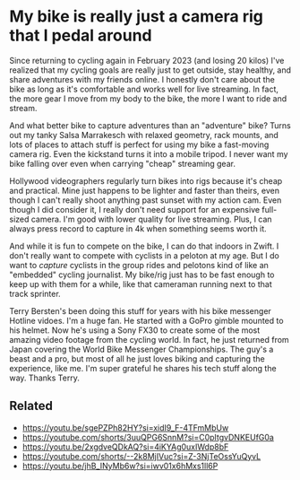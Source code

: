 # My bike is really just a camera rig that I pedal around

Since returning to cycling again in February 2023 (and losing 20 kilos) I've realized that my cycling goals are really just to get outside, stay healthy, and share adventures with my friends online. I honestly don't care about the bike as long as it's comfortable and works well for live streaming. In fact, the more gear I move from my body to the bike, the more I want to ride and stream.

And what better bike to capture adventures than an "adventure" bike? Turns out my tanky Salsa Marrakesch with relaxed geometry, rack mounts, and lots of places to attach stuff is perfect for using my bike a fast-moving camera rig. Even the kickstand turns it into a mobile tripod. I never want my bike falling over even when carrying "cheap" streaming gear.

Hollywood videographers regularly turn bikes into rigs because it's cheap and practical. Mine just happens to be lighter and faster than theirs, even though I can't really shoot anything past sunset with my action cam. Even though I did consider it, I really don't need support for an expensive full-sized camera. I'm good with lower quality for live streaming. Plus, I can always press record to capture in 4k when something seems worth it.

And while it is fun to compete on the bike, I can do that indoors in Zwift. I don't really want to compete with cyclists in a peloton at my age. But I do want to *capture* cyclists in the group rides and pelotons kind of like an "embedded" cycling journalist. My bike/rig just has to be fast enough to keep up with them for a while, like that cameraman running next to that track sprinter.

Terry Bersten's been doing this stuff for years with his bike messenger Hotline vidoes. I'm a huge fan. He started with a GoPro gimble mounted to his helmet. Now he's using a Sony FX30 to create some of the most amazing video footage from the cycling world. In fact, he just returned from Japan covering the World Bike Messenger Championships. The guy's a beast and a pro, but most of all he just loves biking and capturing the experience, like me. I'm super grateful he shares his tech stuff along the way. Thanks Terry.

## Related

* <https://youtu.be/sgePZPh82HY?si=xidI9_F-4TFmMbUw>
* <https://youtube.com/shorts/3uuQPG6SnnM?si=C0pItgvDNKEUfG0a>
* <https://youtu.be/2xgdveQDkAQ?si=4iKYAg0uxIWdp8bF>
* <https://youtube.com/shorts/--2k8MjIVuc?si=Z-3NjTeOssYuQyvL>
* <https://youtu.be/jhB_INyMb6w?si=iwv01x6hMxs1ll6P>
